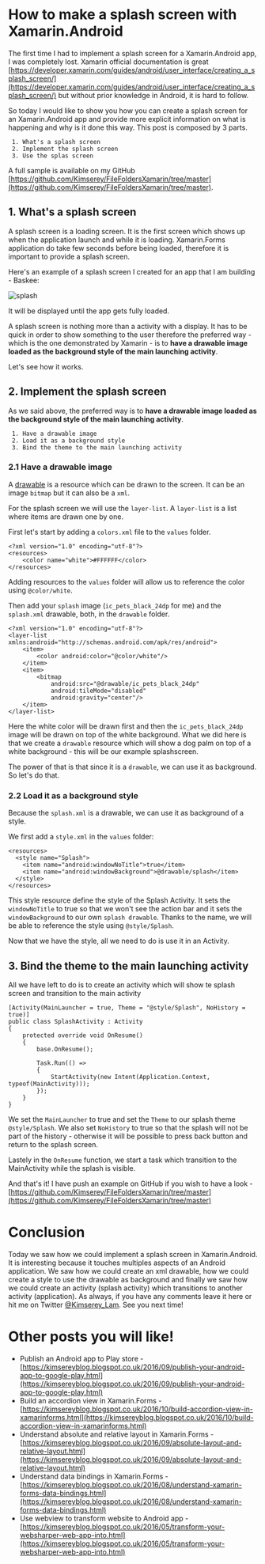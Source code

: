# How to make a splash screen with Xamarin.Android

The first time I had to implement a splash screen for a Xamarin.Android app, I was completely lost.
Xamarin official documentation is great [https://developer.xamarin.com/guides/android/user_interface/creating_a_splash_screen/](https://developer.xamarin.com/guides/android/user_interface/creating_a_splash_screen/)
but without prior knowledge in Android, it is hard to follow.

So today I would like to show you how you can create a splash screen for an Xamarin.Android app and provide more explicit information on what is happening and why is it done this way.
This post is composed by 3 parts.

```
 1. What's a splash screen
 2. Implement the splash screen
 3. Use the splas screen
```

A full sample is available on my GitHub [https://github.com/Kimserey/FileFoldersXamarin/tree/master](https://github.com/Kimserey/FileFoldersXamarin/tree/master).

## 1. What's a splash screen

A splash screen is a loading screen. It is the first screen which shows up when the application launch and while it is loading.
Xamarin.Forms application do take few seconds before being loaded, therefore it is important to provide a splash screen.

Here's an example of a splash screen I created for an app that I am building - Baskee:

![splash](https://raw.githubusercontent.com/Kimserey/FileFoldersXamarin/master/splash.png)

It will be displayed until the app gets fully loaded.

A splash screen is nothing more than a activity with a display.
It has to be quick in order to show something to the user therefore the preferred way - which is the one demonstrated by Xamarin - 
is to __have a drawable image loaded as the background style of the main launching activity__.

Let's see how it works.

## 2. Implement the splash screen

As we said above, the preferred way is to __have a drawable image loaded as the background style of the main launching activity__.

```
 1. Have a drawable image
 2. Load it as a background style
 3. Bind the theme to the main launching activity
```

### 2.1 Have a drawable image

A [drawable](https://developer.android.com/guide/topics/resources/drawable-resource.html) is a resource which can be drawn to the screen.
It can be an image `bitmap` but it can also be a `xml`.

For the splash screen we will use the `layer-list`. 
A `layer-list` is a list where items are drawn one by one.

First let's start by adding a `colors.xml` file to the `values` folder.

```
<?xml version="1.0" encoding="utf-8"?>
<resources>
	<color name="white">#FFFFFF</color>
</resources>
```

Adding resources to the `values` folder will allow us to reference the color using `@color/white`.

Then add your `splash` image (`ic_pets_black_24dp` for me) and the `splash.xml` drawable, both, in the `drawable` folder. 

```
<?xml version="1.0" encoding="utf-8"?>
<layer-list xmlns:android="http://schemas.android.com/apk/res/android">
	<item>
		<color android:color="@color/white"/>
	</item>
	<item>
    	<bitmap
	        android:src="@drawable/ic_pets_black_24dp"
	        android:tileMode="disabled"
	        android:gravity="center"/>
	</item>
</layer-list>
```

Here the white color will be drawn first and then the `ic_pets_black_24dp` image will be drawn on top of the white background.
What we did here is that we create a `drawable` resource which will show a dog palm on top of a white background - this will be our example splashscreen.

The power of that is that since it is a `drawable`, we can use it as background. So let's do that.

### 2.2 Load it as a background style

Because the `splash.xml` is a drawable, we can use it as background of a style.

We first add a `style.xml` in the `values` folder:

```
<resources>
  <style name="Splash">
    <item name="android:windowNoTitle">true</item>  
    <item name="android:windowBackground">@drawable/splash</item>
  </style>
</resources>
```

This style resource define the style of the Splash Activity. It sets the `windowNoTitle` to true so that we won't see the action bar and it sets the `windowBackground` to our own `splash drawable`.
Thanks to the name, we will be able to reference the style using `@style/Splash`.

Now that we have the style, all we need to do is use it in an Activity.

## 3. Bind the theme to the main launching activity

All we have left to do is to create an activity which will show te splash screen and transition to the main activity

```
[Activity(MainLauncher = true, Theme = "@style/Splash", NoHistory = true)]
public class SplashActivity : Activity
{
    protected override void OnResume()
    {
        base.OnResume();

        Task.Run(() =>
        {
            StartActivity(new Intent(Application.Context, typeof(MainActivity)));
        });
    }
}
```

We set the `MainLauncher` to true and set the `Theme` to our splash theme `@style/Splash`.
We also set `NoHistory` to true so that the splash will not be part of the history - otherwise it will be possible to press back button and return to the splash screen.

Lastely in the `OnResume` function, we start a task which transition to the MainActivity while the splash is visible.

And that's it! I have push an example on GitHub if you wish to have a look - [https://github.com/Kimserey/FileFoldersXamarin/tree/master](https://github.com/Kimserey/FileFoldersXamarin/tree/master)

# Conclusion

Today we saw how we could implement a splash screen in Xamarin.Android.
It is interesting because it touches multiples aspects of an Android application.
We saw how we could create an xml drawable, how we could create a style to use the drawable as background and finally we saw how we could create an activity (splash activity) which transitions to another activity (application).
As always, if you have any comments leave it here or hit me on Twitter [@Kimserey_Lam](https://twitter.com/Kimserey_Lam).
See you next time!

# Other posts you will like!

- Publish an Android app to Play store - [https://kimsereyblog.blogspot.co.uk/2016/09/publish-your-android-app-to-google-play.html](https://kimsereyblog.blogspot.co.uk/2016/09/publish-your-android-app-to-google-play.html)
- Build an accordion view in Xamarin.Forms - [https://kimsereyblog.blogspot.co.uk/2016/10/build-accordion-view-in-xamarinforms.html](https://kimsereyblog.blogspot.co.uk/2016/10/build-accordion-view-in-xamarinforms.html)
- Understand absolute and relative layout in Xamarin.Forms - [https://kimsereyblog.blogspot.co.uk/2016/09/absolute-layout-and-relative-layout.html](https://kimsereyblog.blogspot.co.uk/2016/09/absolute-layout-and-relative-layout.html)
- Understand data bindings in Xamarin.Forms - [https://kimsereyblog.blogspot.co.uk/2016/08/understand-xamarin-forms-data-bindings.html](https://kimsereyblog.blogspot.co.uk/2016/08/understand-xamarin-forms-data-bindings.html)
- Use webview to transform website to Android app - [https://kimsereyblog.blogspot.co.uk/2016/05/transform-your-websharper-web-app-into.html](https://kimsereyblog.blogspot.co.uk/2016/05/transform-your-websharper-web-app-into.html)
